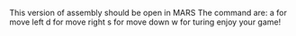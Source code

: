 This version of assembly should be open in MARS
The command are:
a for move left
d for move right
s for move down
w for turing
enjoy your game!
